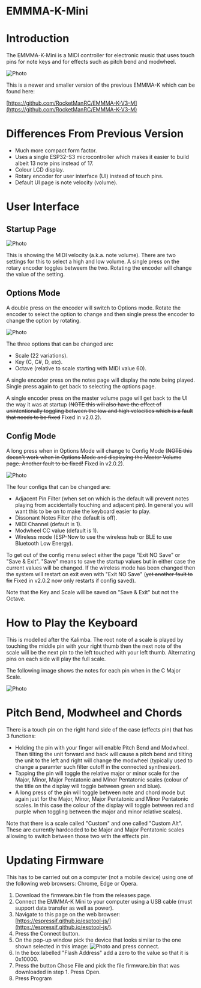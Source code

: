 # EMMMA-K-Mini

# Introduction
The EMMMA-K-Mini is a MIDI controller for electronic music that uses touch pins for note keys and for effects such as pitch bend and modwheel.

![Photo](images/IMG_2009.jpg)

This is a newer and smaller version of the previous EMMMA-K which can be found here:

[https://github.com/RocketManRC/EMMMA-K-V3-M](https://github.com/RocketManRC/EMMMA-K-V3-M)

# Differences From Previous Version

- Much more compact form factor.
- Uses a single ESP32-S3 microcontroller which makes it easier to build albeit 13 note pins instead of 17.
- Colour LCD display.
- Rotary encoder for user interface (UI) instead of touch pins.
- Default UI page is note velocity (volume).

# User Interface

## Startup Page

![Photo](images/IMG_2011.jpg)

This is showing the MIDI velocity (a.k.a. note volume). There are two settings for this to select a high and low volume. A single press on the rotary encoder toggles betweem the two. Rotating the encoder will change the value of the setting.

## Options Mode

A double press on the encoder will switch to Options mode. Rotate the encoder to select the option to change and then single press the encoder to change the option by rotating.

![Photo](images/IMG_2012.jpg)

The three options that can be changed are:
- Scale (22 variations).
- Key (C, C#, D, etc).
- Octave (relative to scale starting with MIDI value 60).

A single encoder press on the notes page will display the note being played. Single press again to get back to selecting the options page. 

A single encoder press on the master volume page will get back to the UI the way it was at startup (~~NOTE this will also have the effect of unintentionally toggling between the low and high velocities which is a fault that needs to be fixed~~ Fixed in v2.0.2).

## Config Mode

A long press when in Options Mode will change to Config Mode (~~NOTE this doesn't work when in Options Mode and displaying the Master Volume page. Another fault to be fixed!~~ Fixed in v2.0.2).

![Photo](images/IMG_2013.jpg)

The four configs that can be changed are:

- Adjacent Pin Filter (when set on which is the default will prevent notes playing from accidentally touching and adjacent pin). In general you will want this to be on to make the keyboard easier to play.
- Dissonant Notes Filter (the default is off).
- MIDI Channel (default is 1).
- Modwheel CC value (default is 1).
- Wireless mode (ESP-Now to use the wireless hub or BLE to use Bluetooth Low Energy).

To get out of the config menu select either the page "Exit NO Save" or "Save & Exit". "Save" means to save the startup values but in either case the current values will be changed. If the wireless mode has been changed then the system will restart on exit even with "Exit NO Save" (~~yet another fault to fix~~ Fixed in v2.0.2 now only restarts if config saved).

Note that the Key and Scale will be saved on "Save & Exit" but not the Octave.

# How to Play the Keyboard

This is modelled after the Kalimba. The root note of a scale is played by touching the middle pin with your right thumb then the next note of the scale will be the next pin to the left touched with your left thumb. Alternating pins on each side will play the full scale.

The following image shows the notes for each pin when in the C Major Scale.

![Photo](images/IMG_2014.jpg)

# Pitch Bend, Modwheel and Chords

There is a touch pin on the right hand side of the case (effects pin) that has 3 functions:

- Holding the pin with your finger will enable Pitch Bend and Modwheel. Then tilting the unit forward and back will cause a pitch bend and tilting the unit to the left and right will change the modwheel (typically used to change a paramter such filter cutoff in the connected synthesizer).
- Tapping the pin will toggle the relative major or minor scale for the Major, Minor, Major Pentatonic and Minor Pentatonic scales (colour of the title on the display will toggle between green and blue).
- A long press of the pin will toggle between note and chord mode but again just for the Major, Minor, Major Pentatonic and Minor Pentatonic scales. In this case the colour of the display will toggle between red and purple when toggling between the major and minor relative scales).

Note that there is a scale called "Custom" and one called "Custom Alt". These are currently hardcoded to be Major and Major Pentatonic scales allowing to switch between those two with the effects pin.

# Updating Firmware

This has to be carried out on a computer (not a mobile device) using one of the following web browsers: Chrome, Edge or Opera.

1. Download the firmware.bin file from the releases page.
2. Connect the EMMMA-K Mini to your computer using a USB cable (must support data transfer as well as power).
3. Navigate to this page on the web browser: [https://espressif.github.io/esptool-js/](https://espressif.github.io/esptool-js/).
4. Press the Connect button.
5. On the pop-up window pick the device that looks similar to the one shown selected in this image: ![Photo](images/firmwareupdate1.png) and press connect.
6. In the box labelled "Flash Address" add a zero to the value so that it is 0x10000.
7. Press the button Chose File and pick the file firmware.bin that was downloaded in step 1. Press Open.
8. Press Program




